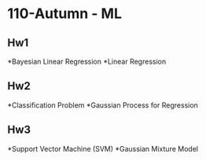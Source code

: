 # 110-Autumn - ML
## Hw1
*Bayesian Linear Regression
*Linear Regression
## Hw2
*Classification Problem
*Gaussian Process for Regression
## Hw3
*Support Vector Machine (SVM)
*Gaussian Mixture Model
